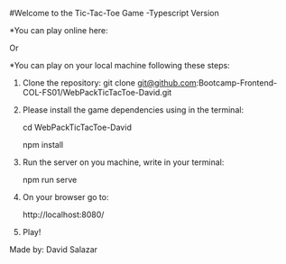 #Welcome to the Tic-Tac-Toe Game -Typescript Version

*You can play online here:


Or

*You can play on your local machine following these steps:
1. Clone the repository:
    git clone git@github.com:Bootcamp-Frontend-COL-FS01/WebPackTicTacToe-David.git

2. Please install the game dependencies using in the terminal:
    
    cd WebPackTicTacToe-David

    npm install

3. Run the server on you machine, write in your terminal: 

    npm run serve

4. On your browser go to: 

    http://localhost:8080/

5. Play!


Made by: David Salazar

